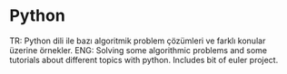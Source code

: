 # Python
TR: Python dili ile bazı algoritmik problem çözümleri ve farklı konular üzerine örnekler.
ENG: Solving some algorithmic problems and some tutorials about different topics with python. Includes bit of euler project.
